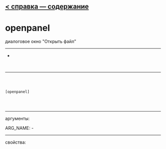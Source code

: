 [< справка — содержание](ceammc_lib.html)
---

# openpanel


диалоговое окно &#34;Открыть файл&#34;

---

-
<br>


---


```



[openpanel]


            
```

---
аргументы:

ARG_NAME: -<br>

---
свойства:


